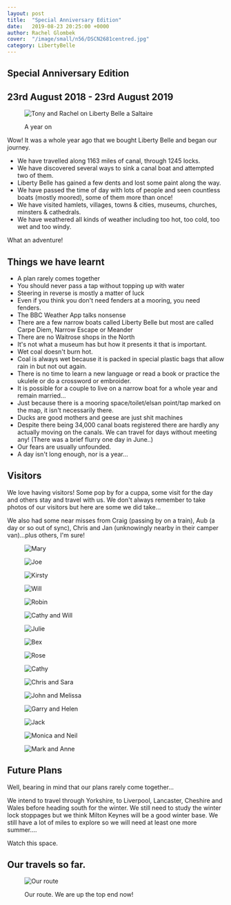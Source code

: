 ```yaml
---
layout: post
title:  "Special Anniversary Edition"
date:   2019-08-23 20:25:00 +0000
author: Rachel Glombek
cover:  "/image/small/n56/DSCN2681centred.jpg"
category: LibertyBelle
---
```


<h2>Special Anniversary Edition</h2>
<h2>23rd August 2018 - 23rd August 2019</h2>


<figure>
 <img src="{{site.baseurl}}/image/small/n56/DSCN2681.jpg" alt="Tony and Rachel on Liberty Belle a Saltaire" >
 <figcaption>
 <p>A year on</p>
 </figcaption>
</figure>


<p>Wow! It was a whole year ago that we bought Liberty Belle and began our journey.</p>

<ul>
    <li>We have travelled along 1163 miles of canal, through 1245 locks.</li>
    <li>We have discovered several ways to sink a canal boat and attempted two of them.</li>
    <li>Liberty Belle has gained a few dents and lost some paint along the way.</li>
    <li>We have passed the time of day with lots of people and seen countless boats (mostly moored), some of them more than once!</li>
    <li>We have visited hamlets, villages, towns & cities, museums, churches, minsters & cathedrals.</li>
    <li>We have weathered all kinds of weather including too hot, too cold, too wet and too windy.</li>
</ul>

<p>What an adventure!</p>

<h2>Things we have learnt</h2>

<ul>
    <li>A plan rarely comes together</li>
    <li>You should never pass a tap without topping up with water</li>
    <li>Steering in reverse is mostly a matter of luck</li>
    <li>Even if you think you don't need fenders at a mooring, you need fenders.</li>
    <li>The BBC Weather App talks nonsense</li>
    <li>There are a few narrow boats called Liberty Belle but most are called Carpe Diem, Narrow Escape or Meander</li>
    <li>There are no Waitrose shops in the North</li>
    <li>It's not what a museum has but how it presents it that is important.</li>
    <li>Wet coal doesn't burn hot.</li>
    <li>Coal is always wet because it is packed in special plastic bags that allow rain in but not out again.</li>
    <li>There is no time to learn a new language or read a book or practice the ukulele or do a crossword or embroider.</li>
    <li>It is possible for a couple to live on a narrow boat for a whole year and remain married...</li>
    <li>Just because there is a mooring space/toilet/elsan point/tap marked on the map, it isn't necessarily there.</li>
    <li>Ducks are good mothers and geese are just shit machines</li>
    <li>Despite there being 34,000 canal boats registered there are hardly any actually moving on the canals. We can travel for days without meeting any! (There was a brief flurry one day in June..)</li>
    <li>Our fears are usually unfounded.</li>
    <li>A day isn't long enough, nor is a year...</li>
</ul>

<h2>Visitors</h2>

<p>We love having visitors! Some pop by for a cuppa, some visit for the day and others stay and travel with us. We don't always remember to take photos of our visitors but here are some we did take...</p>

<p>We also had some near misses from Craig (passing by on a train), Aub (a day or so out of sync), Chris and Jan (unknowingly nearby in their camper van)...plus others, I'm sure!</p>

<figure>
 <img src="{{site.baseurl}}/image/small/n56/DSCN0687.jpg" alt="Mary" >
</figure>

<figure>
 <img src="{{site.baseurl}}/image/small/n56/IMG-20180828-WA0010.jpg" alt="Joe" >
</figure>

<figure>
 <img src="{{site.baseurl}}/image/small/n56/DSCN0462.jpg" alt="Kirsty" >
</figure>

<figure>
 <img src="{{site.baseurl}}/image/small/n56/DSCN1596.jpg" alt="Will" >
</figure>

<figure>
 <img src="{{site.baseurl}}/image/small/n56/P2240099.jpg" alt="Robin" >
</figure>

<figure>
 <img src="{{site.baseurl}}/image/small/n56/DSCN1658.jpg" alt="Cathy and Will" >
</figure>

<figure>
 <img src="{{site.baseurl}}/image/small/n56/P4201061.jpg" alt="Julie" >
</figure>

<figure>
 <img src="{{site.baseurl}}/image/small/n56/P4170988.jpg" alt="Bex" >
</figure>

<figure>
 <img src="{{site.baseurl}}/image/small/n56/P4251156cropped.jpg" alt="Rose" >
</figure>

<figure>
 <img src="{{site.baseurl}}/image/small/n56/P6172380.jpg" alt="Cathy" >
</figure>

<figure>
 <img src="{{site.baseurl}}/image/small/n56/IMG-20190518-WA0005.jpg" alt="Chris and Sara" >
</figure>

<figure>
 <img src="{{site.baseurl}}/image/small/n56/P1240988.jpg" alt="John and Melissa" >
</figure>

<figure>
 <img src="{{site.baseurl}}/image/small/n56/P1250270cropped.jpg" alt="Garry and Helen" >
</figure>

<figure>
 <img src="{{site.baseurl}}/image/small/n56/P7062494.jpg" alt="Jack" >
</figure>

<figure>
 <img src="{{site.baseurl}}/image/small/n56/P1260041.jpg" alt="Monica and Neil" >
</figure>

<figure>
 <img src="{{site.baseurl}}/image/small/n56/P1260137.jpg" alt="Mark and Anne" >
</figure>

<h2>Future Plans</h2>

<p>Well, bearing in mind that our plans rarely come together...</p>

<p>We intend to travel through Yorkshire, to Liverpool, Lancaster, Cheshire and Wales before heading south for the winter. We still need to study the winter lock stoppages but we think Milton Keynes will be a good winter base. We still have a lot of miles to explore so we will need at least one more summer....</p>

<p>Watch this space.</p>

<h2>Our travels so far.</h2>

<figure>
 <img src="{{site.baseurl}}/image/maps/OneYearMap.png" alt="Our route" >
 <figcaption>
 <p>Our route. We are up the top end now!</p>
 </figcaption>
</figure>



